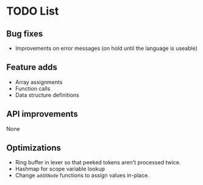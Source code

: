 # TODO List

## Bug fixes
- Improvements on error messages (on hold until the language is useable)

## Feature adds
- Array assignments
- Function calls
- Data structure definitions

## API improvements
None

## Optimizations
- Ring buffer in lexer so that peeked tokens aren't processed twice.
- Hashmap for scope variable lookup
- Change `addXNode` functions to assign values in-place.
